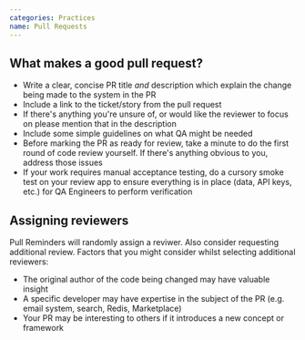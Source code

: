 ```yaml
---
categories: Practices
name: Pull Requests
---
```


What makes a good pull request?
-------------------------

* Write a clear, concise PR title *and* description which explain the change being made to the system in the PR
* Include a link to the ticket/story from the pull request
* If there's anything you're unsure of, or would like the reviewer to focus on please mention that in the description
* Include some simple guidelines on what QA might be needed
* Before marking the PR as ready for review, take a minute to do the first round of code review yourself. If there's anything obvious to you, address those issues
* If your work requires manual acceptance testing, do a cursory smoke test on your review app to ensure everything is in place (data, API keys, etc.) for QA Engineers to perform verification

Assigning reviewers
-------------------------

Pull Reminders will randomly assign a reviwer. Also consider requesting additional review. Factors that you might consider whilst selecting additional reviewers:

- The original author of the code being changed may have valuable insight
- A specific developer may have expertise in the subject of the PR (e.g. email system, search, Redis, Marketplace)
- Your PR may be interesting to others if it introduces a new concept or framework
